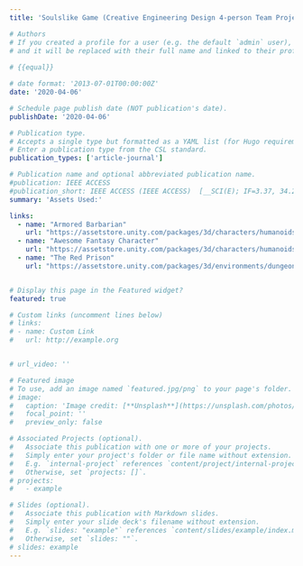 ```yaml
---
title: 'Soulslike Game (Creative Engineering Design 4-person Team Project)'

# Authors
# If you created a profile for a user (e.g. the default `admin` user), write the username (folder name) here
# and it will be replaced with their full name and linked to their profile.
  
# {{equal}}

# date format: '2013-07-01T00:00:00Z'
date: '2020-04-06'

# Schedule page publish date (NOT publication's date).
publishDate: '2020-04-06'

# Publication type.
# Accepts a single type but formatted as a YAML list (for Hugo requirements).
# Enter a publication type from the CSL standard.
publication_types: ['article-journal']

# Publication name and optional abbreviated publication name.
#publication: IEEE ACCESS
#publication_short: IEEE ACCESS (IEEE ACCESS)  [__SCI(E); IF=3.37, 34.25% (Q2)__]
summary: 'Assets Used:'

links:
  - name: "Armored Barbarian"
    url: "https://assetstore.unity.com/packages/3d/characters/humanoids/fantasy/armored-barbarian-14821"
  - name: "Awesome Fantasy Character"
    url: "https://assetstore.unity.com/packages/3d/characters/humanoids/fantasy/awesome-fantasy-characters-glory-armor-132786"
  - name: "The Red Prison"
    url: "https://assetstore.unity.com/packages/3d/environments/dungeons/the-red-prison-40198"


# Display this page in the Featured widget?
featured: true

# Custom links (uncomment lines below)
# links:
# - name: Custom Link
#   url: http://example.org


# url_video: ''

# Featured image
# To use, add an image named `featured.jpg/png` to your page's folder.
# image:
#   caption: 'Image credit: [**Unsplash**](https://unsplash.com/photos/pLCdAaMFLTE)'
#   focal_point: ''
#   preview_only: false

# Associated Projects (optional).
#   Associate this publication with one or more of your projects.
#   Simply enter your project's folder or file name without extension.
#   E.g. `internal-project` references `content/project/internal-project/index.md`.
#   Otherwise, set `projects: []`.
# projects:
#   - example

# Slides (optional).
#   Associate this publication with Markdown slides.
#   Simply enter your slide deck's filename without extension.
#   E.g. `slides: "example"` references `content/slides/example/index.md`.
#   Otherwise, set `slides: ""`.
# slides: example
---
```

